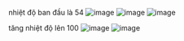 nhiệt độ ban đầu là 54
![image](https://github.com/user-attachments/assets/73f0f612-c2dd-420d-a945-8818afa8c38b)
![image](https://github.com/user-attachments/assets/97fd99b4-5501-4617-a510-545aad6775d4)
![image](https://github.com/user-attachments/assets/371b0d1a-ea68-40f5-8da8-6c53c4d80aee)

tăng nhiệt độ lên 100
![image](https://github.com/user-attachments/assets/a820ec4f-96ff-4db5-9118-953e4cc0f80f)
![image](https://github.com/user-attachments/assets/03822698-0aad-4bc4-9ef5-d4fd2d53209c)


